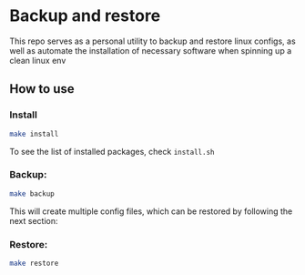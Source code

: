 # Backup and restore

This repo serves as a personal utility to backup and restore linux configs, as well as automate the installation of necessary software when spinning up a clean linux env

## How to use

### Install

```bash
make install
```

To see the list of installed packages, check `install.sh`

### Backup:

```bash
make backup
```

This will create multiple config files, which can be restored by following the next section:

### Restore:

```bash
make restore
```
